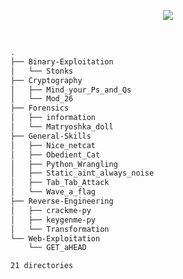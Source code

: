 
<p align='center'> 
<img src=https://picoctf.org/img/logos/picoctf-logo-horizontal-white.svg></img>
</p>
</br>

```bash
.
├── Binary-Exploitation
│   └── Stonks
├── Cryptography
│   ├── Mind_your_Ps_and_Qs
│   └── Mod_26
├── Forensics
│   ├── information
│   └── Matryoshka_doll
├── General-Skills
│   ├── Nice_netcat
│   ├── Obedient_Cat
│   ├── Python_Wrangling
│   ├── Static_aint_always_noise
│   ├── Tab_Tab_Attack
│   └── Wave_a_flag
├── Reverse-Engineering
│   ├── crackme-py
│   ├── keygenme-py
│   └── Transformation
└── Web-Exploitation
    └── GET_aHEAD

21 directories
```
